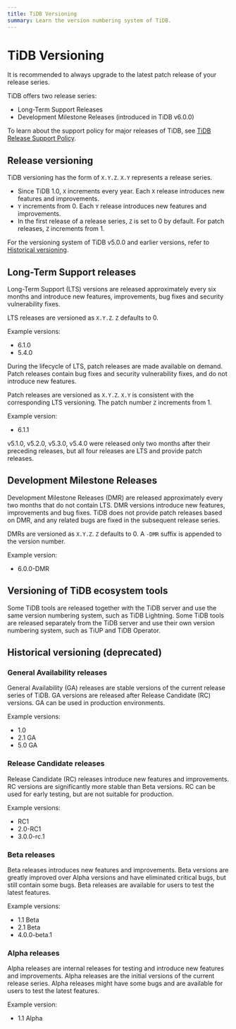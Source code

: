 ```yaml
---
title: TiDB Versioning
summary: Learn the version numbering system of TiDB.
---
```


# TiDB Versioning

<Important>
It is recommended to always upgrade to the latest patch release of your release series.
</Important>

TiDB offers two release series:

* Long-Term Support Releases
* Development Milestone Releases (introduced in TiDB v6.0.0)

To learn about the support policy for major releases of TiDB, see [TiDB Release Support Policy](https://en.pingcap.com/tidb-release-support-policy/).

## Release versioning

TiDB versioning has the form of `X.Y.Z`. `X.Y` represents a release series.

- Since TiDB 1.0, `X` increments every year. Each `X` release introduces new features and improvements.
- `Y` increments from 0. Each `Y` release introduces new features and improvements.
- In the first release of a release series, `Z` is set to 0 by default. For patch releases, `Z` increments from 1.

For the versioning system of TiDB v5.0.0 and earlier versions, refer to [Historical versioning](#historical-versioning-deprecated).

## Long-Term Support releases

Long-Term Support (LTS) versions are released approximately every six months and introduce new features, improvements, bug fixes and security vulnerability fixes.

LTS releases are versioned as `X.Y.Z`. `Z` defaults to 0.

Example versions:

- 6.1.0
- 5.4.0

During the lifecycle of LTS, patch releases are made available on demand. Patch releases contain bug fixes and security vulnerability fixes, and do not introduce new features.

Patch releases are versioned as `X.Y.Z`. `X.Y` is consistent with the corresponding LTS versioning. The patch number `Z` increments from 1.

Example version:

- 6.1.1

<Note>
v5.1.0, v5.2.0, v5.3.0, v5.4.0 were released only two months after their preceding releases, but all four releases are LTS and provide patch releases.
</Note>

## Development Milestone Releases

Development Milestone Releases (DMR) are released approximately every two months that do not contain LTS. DMR versions introduce new features, improvements and bug fixes. TiDB does not provide patch releases based on DMR, and any related bugs are fixed in the subsequent release series.

DMRs are versioned as `X.Y.Z`. `Z` defaults to 0. A `-DMR` suffix is appended to the version number.

Example version:

- 6.0.0-DMR

## Versioning of TiDB ecosystem tools

Some TiDB tools are released together with the TiDB server and use the same version numbering system, such as TiDB Lightning. Some TiDB tools are released separately from the TiDB server and use their own version numbering system, such as TiUP and TiDB Operator.

## Historical versioning (deprecated)

### General Availability releases

General Availability (GA) releases are stable versions of the current release series of TiDB. GA versions are released after Release Candidate (RC) versions. GA can be used in production environments.

Example versions:

- 1.0
- 2.1 GA
- 5.0 GA

### Release Candidate releases

Release Candidate (RC) releases introduce new features and improvements. RC versions are significantly more stable than Beta versions. RC can be used for early testing, but are not suitable for production.

Example versions:

- RC1
- 2.0-RC1
- 3.0.0-rc.1

### Beta releases

Beta releases introduces new features and improvements. Beta versions are greatly improved over Alpha versions and have eliminated critical bugs, but still contain some bugs. Beta releases are available for users to test the latest features.

Example versions:

- 1.1 Beta
- 2.1 Beta
- 4.0.0-beta.1

### Alpha releases

Alpha releases are internal releases for testing and introduce new features and improvements. Alpha releases are the initial versions of the current release series. Alpha releases might have some bugs and are available for users to test the latest features.

Example version:

- 1.1 Alpha
